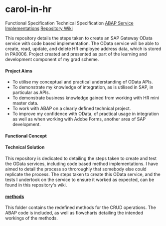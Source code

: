 # carol-in-hr

Functional Specification
Technical Specification
[ABAP Service Implementations][3]
[Repository Wiki][2]


This repository details the steps taken to create an SAP Gateway OData service with code based implementation. The OData service will be able to create, read, update, and delete HR employee address data, which is stored in PA0006. Project created and presented as part of the learning and development component of my grad scheme.

#### Project Aims

* To utilise my conceptual and practical understanding of OData APIs.
* To demonstrate my knowledge of integration, as is utilised in SAP, in particular as APIs.
* To demonstrate business knowledge gained from working with HR mini master data.
* To work with ABAP on a clearly defined technical project.
* To improve my confidence with OData, of practical usage in integration as well as when working with Adobe Forms, another area of SAP development.

#### Functional Concept

#### Technical Solution

This repository is dedicated to detailing the steps taken to create and test the OData services, including code based method implementations. I have aimed to detail the process so throroughly that somebody else could replicate the process. The steps taken to create this OData service, and the tests I undertook on the service to ensure it worked as expected, can be found in this repository's wiki.

#### [methods][3]

This folder contains the redefined methods for the CRUD operations. The ABAP code is included, as well as flowcharts detailing the intended workings of the methods.

[2]: https://github.com/kubrickzirconia/carol-in-hr/wiki
[3]: https://github.com/kubrickzirconia/carol-in-hr/tree/master/methods
